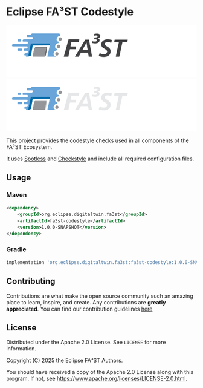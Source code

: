 # Eclipse FA³ST Codestyle

![FA³ST Logo Light](./docs/images/fa3st-positive.svg/#gh-light-mode-only "FA³ST Service Logo")
![FA³ST Logo Dark](./docs/images/fa3st-negative.svg/#gh-dark-mode-only "FA³ST Service Logo")

This project provides the codestyle checks used in all components of the FA³ST Ecosystem.

It uses [Spotless](https://github.com/diffplug/spotless) and [Checkstyle](https://checkstyle.sourceforge.io/) and include all required configuration files.

## Usage

### Maven

```xml
<dependency>
	<groupId>org.eclipse.digitaltwin.fa3st</groupId>
	<artifactId>fa3st-codestyle</artifactId>
	<version>1.0.0-SNAPSHOT</version>
</dependency>
```

### Gradle

```gradle
implementation 'org.eclipse.digitaltwin.fa3st:fa3st-codestyle:1.0.0-SNAPSHOT'
```

## Contributing

Contributions are what make the open source community such an amazing place to learn, inspire, and create. Any contributions are **greatly appreciated**.
You can find our contribution guidelines [here](.github/CONTRIBUTING.md)

## License

Distributed under the Apache 2.0 License. See `LICENSE` for more information.

Copyright (C) 2025 the Eclipse FA³ST Authors.

You should have received a copy of the Apache 2.0 License along with this program. If not, see https://www.apache.org/licenses/LICENSE-2.0.html.

